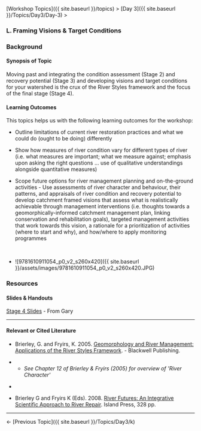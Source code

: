 [Workshop Topics]({{ site.baseurl }}/topics)‎ > ‎[Day 3]({{ site.baseurl }}/Topics/Day3/Day-3)‎ > ‎

### L. Framing Visions & Target Conditions



### Background

#### Synopsis of Topic

Moving past and integrating the  condition assessment (Stage 2) and recovery potential (Stage 3) and developing  visions and target conditions for your watershed is the crux of the River Styles framework and the focus of the final stage (Stage 4). 



#### Learning Outcomes

This topics helps us with the following learning outcomes for the workshop:

- Outline limitations of current river restoration practices and what we could do (ought to be doing) differently

- Show how measures of river condition vary for different types of river (i.e. what measures are important; what we measure against; emphasis upon asking the right questions … use of qualitative understandings alongside quantitative measures)

-  Scope future options for river management planning and on-the-ground activities - Use assessments of river character and behaviour, their patterns, and appraisals of river condition and recovery potential to develop catchment framed visions that assess what is realistically achievable through management interventions (i.e. thoughts towards a geomorphically-informed catchment management plan, linking conservation and rehabilitation goals), targeted management activities that work towards this vision, a rationale for a prioritization of activities (where to start and why), and how/where to apply monitoring programmes

  ​

- ![9781610911054_p0_v2_s260x420]({{ site.baseurl }}/assets/images/9781610911054_p0_v2_s260x420.JPG)



### Resources

#### Slides & Handouts

 [Stage 4 Slides](http://etal.usu.edu/Workshops/RiverStyles/2013/RS%206%20Stage%204.pdf) - From Gary

------

#### Relevant or Cited Literature

- Brierley, G. and Fryirs, K. 2005. [Geomorphology and River Management: Applications of the River Styles Framework](http://www.wiley.com/WileyCDA/WileyTitle/productCd-1405115165.html). - Blackwell Publishing.

- - *See Chapter 12 of Brierley & Fryirs (2005) for overview of 'River Character'*

- ​

- Brierley G and Fryirs K (Eds). 2008. [River Futures: An Integrative Scientific Approach to River Repair](http://islandpress.org/ip/books/book/islandpress/R/bo7019287.html). Island Press, 328 pp.

------

← [Previous Topic]({{ site.baseurl }}/Topics/Day3/k)   